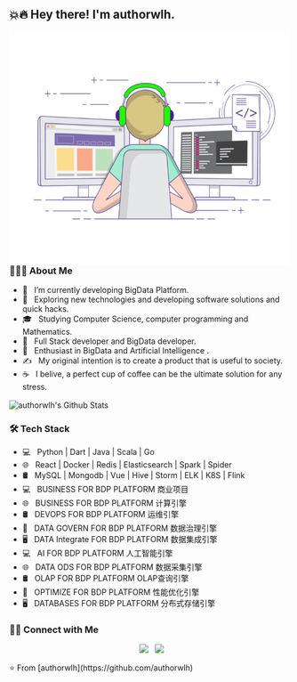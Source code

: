 <h2> 💥🔥 Hey there! I'm authorwlh.</h2>
<img align="right" alt="GIF" src="https://raw.githubusercontent.com/devSouvik/devSouvik/master/gif3.gif" width="530" height="420"/>

<h3> 👨🏻‍💻 About Me </h3>

- 🔭 &nbsp; I’m currently developing BigData Platform.
- 🤔 &nbsp; Exploring new technologies and developing software solutions and quick hacks.
- 🎓 &nbsp; Studying Computer Science, computer programming and Mathematics.
- 💼 &nbsp; Full Stack developer and BigData developer.
- 🌱 &nbsp; Enthusiast in BigData and Artificial Intelligence .
- ✍️ &nbsp; My original intention is to create a product that is useful to society.
- ☕ &nbsp; I belive, a perfect cup of coffee can be the ultimate solution for any stress. 


<img align="center" src="https://github-readme-stats.vercel.app/api?username=authorwlh&include_all_commits=true&count_private=true&show_icons=true&line_height=20&&title_color=7A7ADB&icon_color=2234AE&text_color=D3D3D3&bg_color=0,000000,130F40" width="1400" alt="authorwlh's Github Stats">

<h3>🛠 Tech Stack</h3>

- 💻 &nbsp; Python | Dart | Java | Scala | Go
- 🌐 &nbsp; React | Docker | Redis | Elasticsearch | Spark | Spider 
- 🛢 &nbsp; MySQL | Mongodb | Vue | Hive | Storm | ELK | K8S | Flink
- 💻 &nbsp; BUSINESS FOR BDP PLATFORM 商业项目
- 🌐 &nbsp; BUSINESS FOR BDP PLATFORM 计算引擎
- 🛢 &nbsp; DEVOPS FOR BDP PLATFORM 运维引擎
- 🔧 &nbsp; DATA GOVERN FOR BDP PLATFORM 数据治理引擎
- 🖥 &nbsp; DATA Integrate FOR BDP PLATFORM 数据集成引擎
- 💻 &nbsp; AI FOR BDP PLATFORM 人工智能引擎
- 🌐 &nbsp; DATA ODS FOR BDP PLATFORM 数据采集引擎
- 🛢 &nbsp; OLAP FOR BDP PLATFORM OLAP查询引擎
- 🔧 &nbsp; OPTIMIZE FOR BDP PLATFORM 性能优化引擎
- 🖥 &nbsp; DATABASES FOR BDP PLATFORM 分布式存储引擎
 
<h3> 🤝🏻 Connect with Me </h3> 
<p align="center">
&nbsp; <a href="https://github.com/authorwlh" target="_blank" rel="noopener noreferrer"><img src="https://img.icons8.com/plasticine/100/000000/twitter.png" width="50" /></a>  
&nbsp; <a href="mailto:linhaopenghong@gmail.com" target="_blank" rel="noopener noreferrer"><img src="https://img.icons8.com/plasticine/100/000000/gmail.png"  width="50" /></a>
</p>
⭐️ From [authorwlh](https://github.com/authorwlh)

